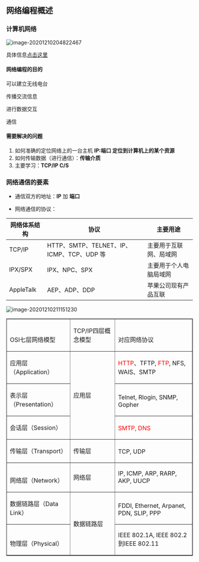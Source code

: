 ## 网络编程概述

### 计算机网络

![image-20201210204822467](https://img2020.cnblogs.com/blog/2213660/202012/2213660-20201210204823339-459011840.png)

具体信息[点击这里](https://www.cnblogs.com/cxuanBlog/p/13844269.html) 

#### 网络编程的目的

可以建立无线电台

传播交流信息

进行数据交互

通信

#### 需要解决的问题

1. 如何准确的定位网络上的一台主机	**IP:端口  定位到计算机上的某个资源** 
2. 如何传输数据（进行通信）：**传输介质** 
3. 主要学习：**TCP/IP    C/S** 



### 网络通信的要素

- 通信双方的地址：**IP** 加 **端口** 

- 网络通信的协议：

| 网络体系结构 | 协议                                      | 主要用途               |
| ------------ | ----------------------------------------- | ---------------------- |
| TCP/IP       | HTTP、SMTP、TELNET、IP、ICMP、TCP、UDP 等 | 主要用于互联网、局域网 |
| IPX/SPX      | IPX、NPC、SPX                             | 主要用于个人电脑局域网 |
| AppleTalk    | AEP、ADP、DDP                             | 苹果公司现有产品互联   |

![image-20201210211151230](https://img2020.cnblogs.com/blog/2213660/202012/2213660-20201210211151955-1737274952.png)

<table border="1" cellpadding="0" cellspacing="0"><tbody><tr><td style="vertical-align:bottom;"> <p>OSI七层网络模型</p> </td><td style="vertical-align:bottom;"> <p>TCP/IP四层概念模型 &nbsp;</p> </td><td style="vertical-align:bottom;"> <p>对应网络协议</p> </td></tr><tr><td style="vertical-align:bottom;"> <p>应用层（Application）</p> </td><td rowspan="3"> <p>应用层</p> </td><td style="vertical-align:bottom;"> <p><span style="color:#ff0000;">HTTP</span>、TFTP,<span style="color:#ff0000;">&nbsp;FTP</span>, NFS, WAIS、SMTP</p> </td></tr><tr><td style="vertical-align:bottom;"> <p>表示层（Presentation）</p> </td><td style="vertical-align:bottom;"> <p>Telnet, Rlogin, SNMP, Gopher</p> </td></tr><tr><td style="vertical-align:bottom;"> <p>会话层（Session）</p> </td><td style="vertical-align:bottom;"> <p><span style="color:#ff0000;">SMTP, DNS</span></p> </td></tr><tr><td style="vertical-align:bottom;"> <p>传输层（Transport）</p> </td><td> <p>传输层</p> </td><td style="vertical-align:bottom;"> <p>TCP, UDP</p> </td></tr><tr><td style="vertical-align:bottom;"> <p>网络层（Network）</p> </td><td> <p>网络层</p> </td><td style="vertical-align:bottom;"> <p>IP, ICMP, ARP, RARP, AKP, UUCP</p> </td></tr><tr><td style="vertical-align:bottom;"> <p>数据链路层（Data Link）</p> </td><td rowspan="2"> <p>数据链路层</p> </td><td style="vertical-align:bottom;"> <p>FDDI, Ethernet, Arpanet, PDN, SLIP, PPP</p> </td></tr><tr><td style="vertical-align:bottom;"> <p>物理层（Physical）</p> </td><td style="vertical-align:bottom;"> <p>IEEE 802.1A, IEEE 802.2到IEEE 802.11</p> </td></tr></tbody></table>

